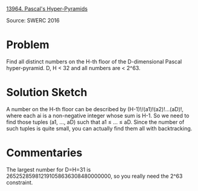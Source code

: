 [13964. Pascal's Hyper-Pyramids](https://www.acmicpc.net/problem/13964)

Source: SWERC 2016


# Problem

Find all distinct numbers on the H-th floor of the D-dimensional Pascal hyper-pyramid. D, H < 32 and all numbers are < 2^63.

# Solution Sketch

A number on the H-th floor can be described by (H-1)!/(a1)!(a2)!...(aD)!, where each ai is a non-negative integer whose sum is H-1. So we need to find those tuples (a1, ..., aD) such that a1 ≤ ... ≤ aD. Since the number of such tuples is quite small, you can actually find them all with backtracking.

# Commentaries

The largest number for D=H=31 is 265252859812191058636308480000000, so you really need the 2^63 constraint.
